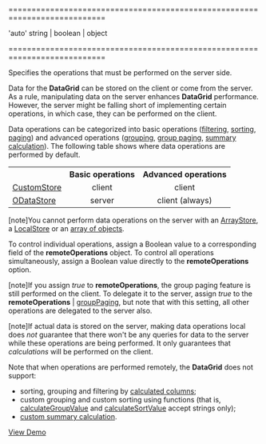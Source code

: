 <!--**
/*-------------------------------------------
    Auto-generated file. Do not modify.
-------------------------------------------

**-->
===========================================================================
<!--default-->'auto'<!--/default-->
<!--type-->string | boolean | object<!--/type-->
===========================================================================

<!--shortDescription-->
Specifies the operations that must be performed on the server side.
<!--/shortDescription-->

<!--fullDescription-->
Data for the **DataGrid** can be stored on the client or come from the server. As a rule, manipulating data on the server enhances **DataGrid** performance. However, the server might be falling short of implementing certain operations, in which case, they can be performed on the client.

Data operations can be categorized into basic operations ([filtering](/Documentation/Guide/Widgets/DataGrid/Filtering/), [sorting](/Documentation/Guide/Widgets/DataGrid/Sorting/), [paging](/Documentation/Guide/Widgets/DataGrid/Data_Navigation/)) and advanced operations ([grouping](/Documentation/Guide/Widgets/DataGrid/Grouping/), [group paging](/Documentation/ApiReference/UI_Widgets/dxDataGrid/Configuration/remoteOperations/#groupPaging), [summary calculation](/Documentation/Guide/Widgets/DataGrid/Summaries/)). The following table shows where data operations are performed by default.

<div class="simple-table">
<table>
  <tr>
    <th></th>
    <th>Basic operations</th>
    <th>Advanced operations</th>
 </tr>
 <tr>
    <td><a href="/Documentation/17_1/Guide/Widgets/DataGrid/Data_Binding/Custom_Sources/">CustomStore</a></td>
    <td style="text-align:center">client</td>
    <td style="text-align:center">client</td>
 </tr>
 <tr>
    <td><a href="/Documentation/17_1/Guide/Widgets/DataGrid/Data_Binding/OData_Service/">ODataStore</a></td>
    <td style="text-align:center">server</td>
    <td style="text-align:center">client (always)</td>
 </tr>
</table>
</div>

[note]You cannot perform data operations on the server with an [ArrayStore](/Documentation/Guide/Widgets/DataGrid/Data_Binding/Simple_Array/ArrayStore/), a [LocalStore](/Documentation/ApiReference/Data_Layer/LocalStore/) or an [array of objects](/Documentation/Guide/Widgets/DataGrid/Data_Binding/Simple_Array/Array_Only/).

To control individual operations, assign a Boolean value to a corresponding field of the **remoteOperations** object. To control all operations simultaneously, assign a Boolean value directly to the **remoteOperations** option. 

[note]If you assign *true* to **remoteOperations**, the group paging feature is still performed on the client. To delegate it to the server, assign *true* to the **remoteOperations** | [groupPaging](/Documentation/ApiReference/UI_Widgets/dxDataGrid/Configuration/remoteOperations/#groupPaging), but note that with this setting, all other operations are delegated to the server also.

[note]If actual data is stored on the server, making data operations local does _not_ guarantee that there won't be any queries for data to the server while these operations are being performed. It only guarantees that _calculations_ will be performed on the client.

Note that when operations are performed remotely, the **DataGrid** does not support:

- sorting, grouping and filtering by [calculated columns](/Documentation/ApiReference/UI_Widgets/dxDataGrid/Configuration/columns/#calculateCellValue);
- custom grouping and custom sorting using functions (that is, [calculateGroupValue](/Documentation/ApiReference/UI_Widgets/dxDataGrid/Configuration/columns/#calculateGroupValue) and [calculateSortValue](/Documentation/ApiReference/UI_Widgets/dxDataGrid/Configuration/columns/#calculateSortValue) accept strings only);
- [custom summary calculation](/Documentation/ApiReference/UI_Widgets/dxDataGrid/Configuration/summary/#calculateCustomSummary).

<a href="https://js.devexpress.com/Demos/WidgetsGallery/#demo/data_grid-grid_data_binding-custom_data_source" class="button orange small fix-width-155" style="margin-right: 20px;" target="_blank">View Demo</a>
<!--/fullDescription-->